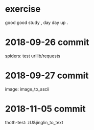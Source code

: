 # exercise
good good study , day day up .


# 

# 2018-09-26 commit
spiders: test urllib/requests

# 2018-09-27 commit
image: image_to_ascii

# 2018-11-05 commit
thoth-test: zU&jinglin_to_text
